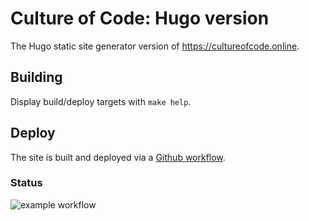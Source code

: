 # Culture of Code: Hugo version

The Hugo static site generator version of https://cultureofcode.online.

## Building

Display build/deploy targets with `make help`.

## Deploy

The site is built and deployed via a [Github workflow](https://github.com/kpb/cultureofcode.online/blob/main/.github/workflows/hugo-build-deploy.yaml).

### Status

![example workflow](https://github.com/kpb/cultureofcode.online/actions/workflows/hugo-build-deploy.yaml/badge.svg)
